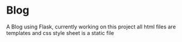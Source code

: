 # Blog
A Blog using Flask, currently working on this project
all html files are templates and css style sheet is a static file
